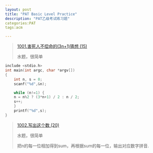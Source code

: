 ```yaml
---
layout: post
title: "PAT Basic Level Practice"
description: "PAT乙级考试练习题"
categories:PAT
tags:acm

---
```



> [1001.害死人不偿命的(3n+1)猜想 (15)][1]
> 
> 水题，很简单

~~~c
include <stdio.h>
int main(int argc, char *argv[]) 
{
	int n, s = 0;
	scanf("%d",&n);

	while (n!=1) {
    n = n%2 ? (3*n+1) / 2 : n / 2;
    s++;
	}
	printf("%d",s);
}
~~~

> [1002.写出这个数 (20)][2]
> 
> 水题，很简单
> 
> 把n的每一位相加得到sum，再根据sum的每一位，输出对应数字拼音.






[1]:	http://www.patest.cn/contests/pat-b-practise/1001
[2]:	http://www.patest.cn/contests/pat-b-practise/1002
